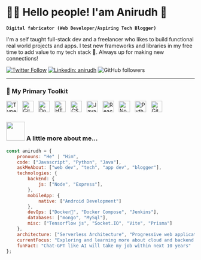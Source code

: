 # 🏄‍♂️ Hello people! I'am Anirudh 🚀

**`Digital fabricator (Web Developer/Aspiring Tech Blogger)`**

I'm a self taught full-stack dev and a freelancer who likes to build functional real world projects and apps. I test new frameworks and libraries in my free time to add value to my tech stack 🤩. Always up for making new connections!

[![Twitter Follow](https://img.shields.io/twitter/follow/aniruudhdev?label=Follow)](https://twitter.com/intent/follow?screen_name=aniruudhdev)
[![Linkedin: anirudh](https://img.shields.io/badge/-anirudh-blue?style=flat-square&logo=Linkedin&logoColor=white&link=https://www.linkedin.com/in/aniruddha-chaudhary-9a9005216/)](https://www.linkedin.com/in/aniruddha-chaudhary-9a9005216/)
![GitHub followers](https://img.shields.io/github/followers/xanirudh?label=Follow&style=social)

---

### 🧰 My Primary Toolkit

<img align="left" alt="TypeScript" width="30px" style="padding-right:10px;" src="https://cdn.jsdelivr.net/gh/devicons/devicon/icons/typescript/typescript-plain.svg" />
<img align="left" alt="Git" width="30px" style="padding-right:10px;" src="https://cdn.jsdelivr.net/gh/devicons/devicon/icons/git/git-original.svg" />
<img align="left" alt="Docker" width="30px" style="padding-right:10px;" src="https://cdn.jsdelivr.net/gh/devicons/devicon/icons/docker/docker-original-wordmark.svg" />
<img align="left" alt="HTML" width="30px" style="padding-right:10px;" src="https://cdn.jsdelivr.net/gh/devicons/devicon/icons/html5/html5-plain.svg" />
<img align="left" alt="CSS" width="30px" style="padding-right:10px;" src="https://cdn.jsdelivr.net/gh/devicons/devicon/icons/css3/css3-plain.svg" />
<img align="left" alt="JavaScript" width="30px" style="padding-right:10px;" src="https://cdn.jsdelivr.net/gh/devicons/devicon/icons/javascript/javascript-plain.svg" />
<img align="left" alt="React" width="30px" style="padding-right:10px;" src="https://cdn.jsdelivr.net/gh/devicons/devicon/icons/react/react-original.svg" />
<img align="left" alt="NodeJS" width="30px" style="padding-right:10px;" src="https://cdn.jsdelivr.net/gh/devicons/devicon/icons/nodejs/nodejs-original.svg" />
<img align="left" alt="Python" width="30px" style="padding-right:10px;" src="https://cdn.jsdelivr.net/gh/devicons/devicon/icons/python/python-plain.svg" />
<img align="left" alt="GitHub" width="30px" style="padding-right:10px;" src="https://cdn.jsdelivr.net/gh/devicons/devicon/icons/github/github-original.svg" />
<br />

#

### <img src="https://media.giphy.com/media/VgCDAzcKvsR6OM0uWg/giphy.gif" width="50"> A little more about me...  

```javascript
const anirudh = {
    pronouns: "He" | "Him",
    code: ["Javascript", "Python", "Java"],
    askMeAbout: ["web dev", "tech", "app dev", "blogger"],
    technologies: {
        backEnd: {
            js: ["Node", "Express"],
        },
        mobileApp: {
            native: ["Android Development"]
        },
        devOps: ["Docker🐳", "Docker Compose", "Jenkins"],
        databases: ["mongo", "MySql"],
        misc: ["Tensorflow js", "Socket.IO", "Vite", "Prisma"]
    },
    architecture: ["Serverless Architecture", "Progressive web applications", "Single page applications"],
    currentFocus: "Exploring and learning more about cloud and backend tech everyday beacuse its just cool",
    funFact: "Chat-GPT like AI will take my job within next 10 years"
};
```

